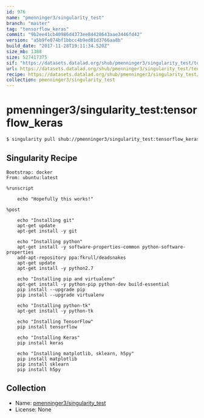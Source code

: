 ```yaml
---
id: 976
name: "pmenninger3/singularity_test"
branch: "master"
tag: "tensorflow_keras"
commit: "9b2ee41cb40986d4373ee84428643aae3446fd42"
version: "a5b9fe074bf1bbcc4b9ed81d3766aa8b"
build_date: "2017-11-28T19:11:34.520Z"
size_mb: 1388
size: 527417375
sif: "https://datasets.datalad.org/shub/pmenninger3/singularity_test/tensorflow_keras/2017-11-28-9b2ee41c-a5b9fe07/a5b9fe074bf1bbcc4b9ed81d3766aa8b.simg"
url: https://datasets.datalad.org/shub/pmenninger3/singularity_test/tensorflow_keras/2017-11-28-9b2ee41c-a5b9fe07/
recipe: https://datasets.datalad.org/shub/pmenninger3/singularity_test/tensorflow_keras/2017-11-28-9b2ee41c-a5b9fe07/Singularity
collection: pmenninger3/singularity_test
---
```


# pmenninger3/singularity_test:tensorflow_keras

```bash
$ singularity pull shub://pmenninger3/singularity_test:tensorflow_keras
```

## Singularity Recipe

```singularity
Bootstrap: docker
From: ubuntu:latest

%runscript

	echo "Hopefully this works!"

%post

	echo "Installing git"
	apt-get update
	apt-get install -y git

	echo "Installing python"
	apt-get install -y software-properties-common python-software-properties
	add-apt-repository ppa:fkrull/deadsnakes
	apt-get update
	apt-get install -y python2.7

	echo "Installing pip and virtualenv"
	apt-get install -y python-pip python-dev build-essential
	pip install --upgrade pip
	pip install --upgrade virtualenv
	
	echo "Installing python-tk"
	apt-get install -y python-tk

	echo "Installing TensorFlow"
	pip install tensorflow

	echo "Installing Keras"
	pip install keras

	echo "Installing matplotlib, sklearn, h5py"
	pip install matplotlib
	pip install sklearn
	pip install h5py
```

## Collection

 - Name: [pmenninger3/singularity_test](https://github.com/pmenninger3/singularity_test)
 - License: None

